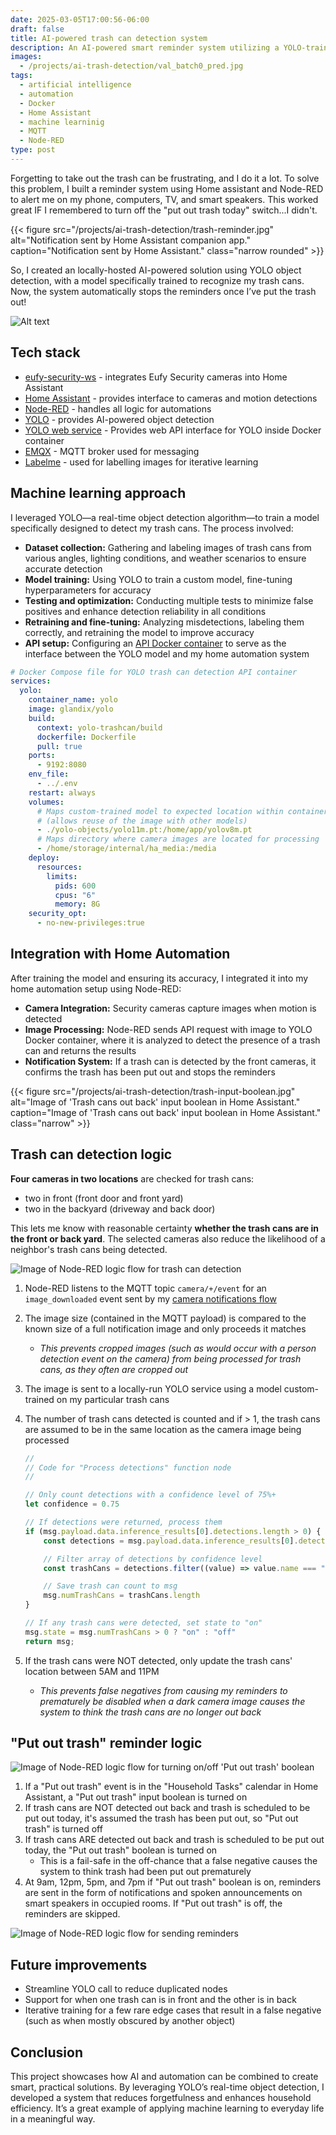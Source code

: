 ```yaml
---
date: 2025-03-05T17:00:56-06:00
draft: false
title: AI-powered trash can detection system
description: An AI-powered smart reminder system utilizing a YOLO-trained object detection model to identify trash cans in security camera footage, allowing for intelligent reminders for taking out the trash that adjust to real-world conditions.
images:
  - /projects/ai-trash-detection/val_batch0_pred.jpg
tags:
  - artificial intelligence
  - automation
  - Docker
  - Home Assistant
  - machine learninig
  - MQTT
  - Node-RED
type: post
---
```

Forgetting to take out the trash can be frustrating, and I do it a lot. To solve this problem, I built a reminder system using Home assistant and Node-RED to alert me on my phone, computers, TV, and smart speakers. This worked great IF I remembered to turn off the "put out trash today" switch...I didn't.

{{< figure src="/projects/ai-trash-detection/trash-reminder.jpg" alt="Notification sent by Home Assistant companion app." caption="Notification sent by Home Assistant." class="narrow rounded" >}}

So, I created an locally-hosted AI-powered solution using YOLO object detection, with a model specifically trained to recognize my trash cans. Now, the system automatically stops the reminders once I’ve put the trash out!

![Alt text](val_batch0_pred.jpg)

## Tech stack

- [eufy-security-ws](https://github.com/bropat/eufy-security-ws) - integrates Eufy Security cameras into Home Assistant
- [Home Assistant](https://www.home-assistant.io) - provides interface to cameras and motion detections
- [Node-RED](https://www.nodered.org) - handles all logic for automations
- [YOLO](https://www.ultralytics.com/yolo) - provides AI-powered object detection
- [YOLO web service](https://github.com/JavierMtz5/YOLOv8-docker.git) - Provides web API interface for YOLO inside Docker container
- [EMQX](https://www.emqx.com) - MQTT broker used for messaging
- [Labelme](https://labelme.io/) - used for labelling images for iterative learning

## Machine learning approach

I leveraged YOLO—a real-time object detection algorithm—to train a model specifically designed to detect my trash cans. The process involved:

- **Dataset collection:** Gathering and labeling images of trash cans from various angles, lighting conditions, and weather scenarios to ensure accurate detection
- **Model training:** Using YOLO to train a custom model, fine-tuning hyperparameters for accuracy
- **Testing and optimization:** Conducting multiple tests to minimize false positives and enhance detection reliability in all conditions
- **Retraining and fine-tuning:** Analyzing misdetections, labeling them correctly, and retraining the model to improve accuracy
- **API setup:** Configuring an [API Docker container](https://github.com/JavierMtz5/YOLOv8-docker) to serve as the interface between the YOLO model and my home automation system

```yaml
# Docker Compose file for YOLO trash can detection API container
services:
  yolo:
    container_name: yolo
    image: glandix/yolo
    build:
      context: yolo-trashcan/build
      dockerfile: Dockerfile
      pull: true
    ports:
      - 9192:8080
    env_file:
      - ../.env
    restart: always
    volumes:
      # Maps custom-trained model to expected location within container
      # (allows reuse of the image with other models)
      - ./yolo-objects/yolo11m.pt:/home/app/yolov8m.pt
      # Maps directory where camera images are located for processing
      - /home/storage/internal/ha_media:/media
    deploy:
      resources:
        limits:
          pids: 600
          cpus: "6"
          memory: 8G
    security_opt:
      - no-new-privileges:true
```

## Integration with Home Automation

After training the model and ensuring its accuracy, I integrated it into my home automation setup using Node-RED:

- **Camera Integration:** Security cameras capture images when motion is detected
- **Image Processing:** Node-RED sends API request with image to YOLO Docker container, where it is analyzed to detect the presence of a trash can and returns the results
- **Notification System:** If a trash can is detected by the front cameras, it confirms the trash has been put out and stops the reminders

{{< figure src="/projects/ai-trash-detection/trash-input-boolean.jpg" alt="Image of 'Trash cans out back' input boolean in Home Assistant." caption="Image of 'Trash cans out back' input boolean in Home Assistant." class="narrow" >}}

## Trash can detection logic

**Four cameras in two locations** are checked for trash cans:

- two in front (front door and front yard)
- two in the backyard (driveway and back door)

This lets me know with reasonable certainty **whether the trash cans are in the front or back yard**. The selected cameras also reduce the likelihood of a neighbor's trash cans being detected.

![Image of Node-RED logic flow for trash can detection](detect-trash-cans-logic.jpg)

1. Node-RED listens to the MQTT topic `camera/+/event` for an `image_downloaded` event sent by my [camera notifications flow](../event-driven-camera-notifications/#2-image-change-monitoring-and-download)
2. The image size (contained in the MQTT payload) is compared to the known size of a full notification image and only proceeds it matches
    - *This prevents cropped images (such as would occur with a person detection event on the camera) from being processed for trash cans, as they often are cropped out*
3. The image is sent to a locally-run YOLO service using a model custom-trained on my particular trash cans
4. The number of trash cans detected is counted and if > 1, the trash cans are assumed to be in the same location as the camera image being processed

    ```js
    //
    // Code for "Process detections" function node
    //

    // Only count detections with a confidence level of 75%+
    let confidence = 0.75

    // If detections were returned, process them
    if (msg.payload.data.inference_results[0].detections.length > 0) {
        const detections = msg.payload.data.inference_results[0].detections

        // Filter array of detections by confidence level
        const trashCans = detections.filter((value) => value.name === "trash can" && value.confidence > confidence)

        // Save trash can count to msg
        msg.numTrashCans = trashCans.length
    }

    // If any trash cans were detected, set state to "on"
    msg.state = msg.numTrashCans > 0 ? "on" : "off"
    return msg;
    ```

5. If the trash cans were NOT detected, only update the trash cans' location between 5AM and 11PM
    - *This prevents false negatives from causing my reminders to prematurely be disabled when a dark camera image causes the system to think the trash cans are no longer out back*

## "Put out trash" reminder logic

![Image of Node-RED logic flow for turning on/off 'Put out trash' boolean](turn-on-off-take-out-trash.jpg)

1. If a "Put out trash" event is in the "Household Tasks" calendar in Home Assistant, a "Put out trash" input boolean is turned on
2. If trash cans are NOT detected out back and trash is scheduled to be put out today, it's assumed the trash has been put out, so "Put out trash" is turned off
3. If trash cans ARE detected out back and trash is scheduled to be put out today, the "Put out trash" boolean is turned on
    - This is a fail-safe in the off-chance that a false negative causes the system to think trash had been put out prematurely
4. At 9am, 12pm, 5pm, and 7pm if "Put out trash" boolean is on, reminders are sent in the form of notifications and spoken announcements on smart speakers in occupied rooms. If "Put out trash" is off, the reminders are skipped.

![Image of Node-RED logic flow for sending reminders](put-out-trash-reminders.jpg)

## Future improvements

- Streamline YOLO call to reduce duplicated nodes
- Support for when one trash can is in front and the other is in back
- Iterative training for a few rare edge cases that result in a false negative (such as when mostly obscured by another object)

## Conclusion

This project showcases how AI and automation can be combined to create smart, practical solutions. By leveraging YOLO’s real-time object detection, I developed a system that reduces forgetfulness and enhances household efficiency. It’s a great example of applying machine learning to everyday life in a meaningful way.

